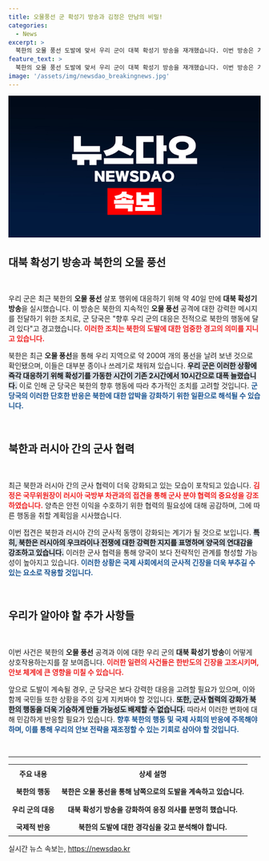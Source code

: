 ```yaml
---
title: 오물풍선 군 확성기 방송과 김정은 만남의 비밀!
categories:
  - News
excerpt: >
  북한의 오물 풍선 도발에 맞서 우리 군이 대북 확성기 방송을 재개했습니다. 이번 방송은 가동 시간을 대폭 늘리며, 북한의 행동에 직접 대응하는 강력한 신호로 작용하고 있습니다. 군 관계자는 지속적인 대응이 필요하다고 경고했습니다.
feature_text: >
  북한의 오물 풍선 도발에 맞서 우리 군이 대북 확성기 방송을 재개했습니다. 이번 방송은 가동 시간을 대폭 늘리며, 북한의 행동에 직접 대응하는 강력한 신호로 작용하고 있습니다. 군 관계자는 지속적인 대응이 필요하다고 경고했습니다.
image: '/assets/img/newsdao_breakingnews.jpg'
---
```


<p><img src="/assets/img/newsdao_breakingnews.jpg" alt="ontimetimes 속보" /></p>

<h2 data-ke-size="size26">대북 확성기 방송과 북한의 오물 풍선</h2>

<p data-ke-size="size16">&nbsp;</p>

<p>우리 군은 최근 북한의 <strong>오물 풍선</strong> 살포 행위에 대응하기 위해 약 40일 만에 <strong>대북 확성기 방송</strong>을 실시했습니다. 이 방송은 북한의 지속적인 <strong>오물 풍선</strong> 공격에 대한 강력한 메시지를 전달하기 위한 조치로, 군 당국은 "향후 우리 군의 대응은 전적으로 북한의 행동에 달려 있다"고 경고했습니다. <b><span style="color: #ee2323;">이러한 조치는 북한의 도발에 대한 엄중한 경고의 의미를 지니고 있습니다.</span></b> </p>

<p>북한은 최근 <strong>오물 풍선</strong>을 통해 우리 지역으로 약 200여 개의 풍선을 날려 보낸 것으로 확인됐으며, 이들은 대부분 종이나 쓰레기로 채워져 있습니다. <b><span style="background-color: #21538527;">우리 군은 이러한 상황에 즉각 대응하기 위해 확성기를 가동한 시간이 기존 2시간에서 10시간으로 대폭 늘렸습니다.</span></b> 이로 인해 군 당국은 북한의 향후 행동에 따라 추가적인 조치를 고려할 것입니다. <b><span style="color: #1a5490;">군 당국의 이러한 단호한 반응은 북한에 대한 압박을 강화하기 위한 일환으로 해석될 수 있습니다.</span></b></p>

<p data-ke-size="size16">&nbsp;</p>

<h2 data-ke-size="size26">북한과 러시아 간의 군사 협력</h2>

<p data-ke-size="size16">&nbsp;</p>

<p>최근 북한과 러시아 간의 군사 협력이 더욱 강화되고 있는 모습이 포착되고 있습니다. <b><span style="color: #ee2323;">김정은 국무위원장이 러시아 국방부 차관과의 접견을 통해 군사 분야 협력의 중요성을 강조하였습니다.</span></b> 양측은 안전 이익을 수호하기 위한 협력의 필요성에 대해 공감하며, 그에 따른 행동을 취할 계획임을 시사했습니다. </p>

<p>이번 접견은 북한과 러시아 간의 군사적 동맹이 강화되는 계기가 될 것으로 보입니다. <b><span style="background-color: #21538527;">특히, 북한은 러시아의 우크라이나 전쟁에 대한 강력한 지지를 표명하며 양국의 연대감을 강조하고 있습니다.</span></b> 이러한 군사 협력을 통해 양국이 보다 전략적인 관계를 형성할 가능성이 높아지고 있습니다. <b><span style="color: #1a5490;">이러한 상황은 국제 사회에서의 군사적 긴장을 더욱 부추길 수 있는 요소로 작용할 것입니다.</span></b></p>

<p data-ke-size="size16">&nbsp;</p>

<h2 data-ke-size="size26">우리가 알아야 할 추가 사항들</h2>

<p data-ke-size="size16">&nbsp;</p>

<p>이번 사건은 북한의 <strong>오물 풍선</strong> 공격과 이에 대한 우리 군의 <strong>대북 확성기 방송</strong>이 어떻게 상호작용하는지를 잘 보여줍니다. <b><span style="color: #ee2323;">이러한 일련의 사건들은 한반도의 긴장을 고조시키며, 안보 체계에 큰 영향을 미칠 수 있습니다.</span></b> </p>

<p>앞으로 도발이 계속될 경우, 군 당국은 보다 강력한 대응을 고려할 필요가 있으며, 이와 함께 국민들 또한 상황을 주의 깊게 지켜봐야 할 것입니다. <b><span style="background-color: #21538527;">또한, 군사 협력의 강화가 북한의 행동을 더욱 기승하게 만들 가능성도 배제할 수 없습니다.</span></b> 따라서 이러한 변화에 대해 민감하게 반응할 필요가 있습니다. <b><span style="color: #1a5490;">향후 북한의 행동 및 국제 사회의 반응에 주목해야 하며, 이를 통해 우리의 안보 전략을 재조정할 수 있는 기회로 삼아야 할 것입니다.</span></b></p>

<p data-ke-size="size16">&nbsp;</p>

<hr />

<table style="width: 100%; border-collapse: collapse;">
  <tr>
    <th style="text-align: center; height: 30px;">주요 내용</th>
    <th style="text-align: center; height: 30px;">상세 설명</th>
  </tr>
  <tr>
    <td style="text-align: center; height: 30px;"><b>북한의 행동</b></td>
    <td style="text-align: center; height: 30px;"><b>북한은 오물 풍선을 통해 남쪽으로의 도발을 계속하고 있습니다.</b></td>
  </tr>
  <tr>
    <td style="text-align: center; height: 30px;"><b>우리 군의 대응</b></td>
    <td style="text-align: center; height: 30px;"><b>대북 확성기 방송을 강화하여 응징 의사를 분명히 했습니다.</b></td>
  </tr>
  <tr>
    <td style="text-align: center; height: 30px;"><b>국제적 반응</b></td>
    <td style="text-align: center; height: 30px;"><b>북한의 도발에 대한 경각심을 갖고 분석해야 합니다.</b></td>
  </tr>
</table>
실시간 뉴스 속보는, <a href="https://newsdao.kr" rel="dofollow">https://newsdao.kr</a>



